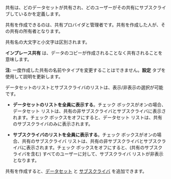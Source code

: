 共有は、どのデータセットが共有され、どのユーザーがその共有にサブスクライブしているかを定義します。

共有を作成できるのは、共有プロバイダと管理者です。共有を作成した人が、その共有の所有者となります。

共有名の大文字と小文字は区別されます。

**インプレース共有** は、データのコピーが作成されることなく共有されることを意味します。

**注:** 一度作成した共有の名前やタイプを変更することはできません。**設定** タブを使用して説明を更新します。

データセットのリストとサブスクライバのリストは、表示/非表示の選択が可能です。

-   **データセットのリストを全員に表示する**。チェック ボックスがオンの場合、データセット リストは、共有の非サブスクライバとサブスクライバに表示されます。チェック ボックスをオフにすると、データセット リストは、共有のサブスクライバのみに表示されます。

-   **サブスクライバのリストを全員に表示する**。チェック ボックスがオンの場合、共有のサブスクライバ リストは、共有の非サブスクライバとサブスクライバに表示されます。チェック ボックスをオフにすると、(共有のサブスクライバを含む) すべてのユーザーに対して、サブスクライバ リストが非表示となります。

共有を作成すると、[データセット](rfg1681040443995.md) と [サブスクライバ](vph1681040670091.md) を追加できます。
